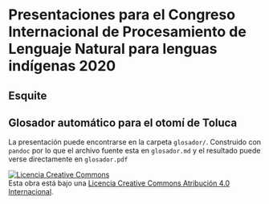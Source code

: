 # Presentaciones para el Congreso Internacional de Procesamiento de Lenguaje Natural para lenguas indígenas 2020

## Esquite

## Glosador automático para el otomí de Toluca

La presentación puede encontrarse en la carpeta `glosador/`. Construido con
`pandoc` por lo que el archivo fuente esta en `glosador.md` y el resultado
puede verse directamente en `glosador.pdf` 

<a rel="license" href="http://creativecommons.org/licenses/by/4.0/"><img alt="Licencia Creative Commons" style="border-width:0" src="https://i.creativecommons.org/l/by/4.0/80x15.png" /></a><br />Esta obra está bajo una <a rel="license" href="http://creativecommons.org/licenses/by/4.0/">Licencia Creative Commons Atribución 4.0 Internacional</a>.
